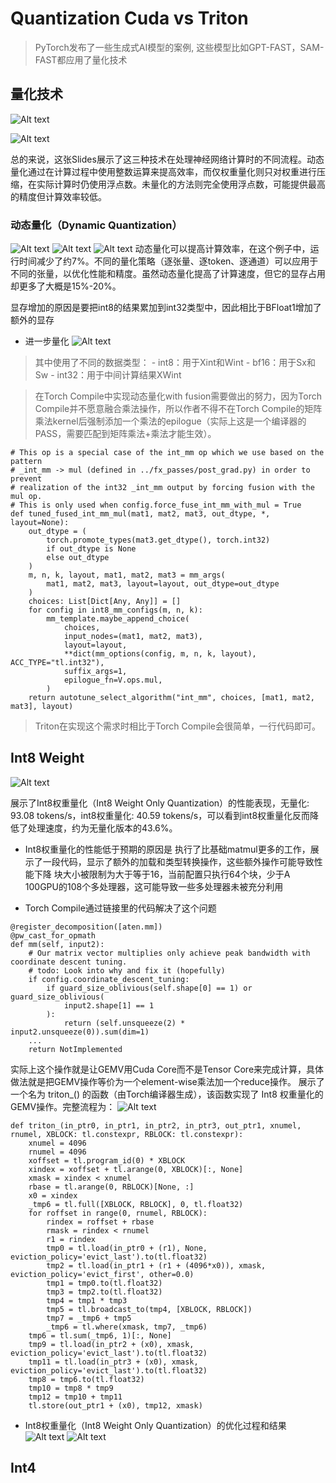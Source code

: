
# Quantization Cuda vs Triton

> PyTorch发布了一些生成式AI模型的案例, 这些模型比如GPT-FAST，SAM-FAST都应用了量化技术

## 量化技术
![Alt text](../img/cuda-mode/lc-7-image-1.png)

![Alt text](../img/cuda-mode/lc-7-image-2.png)

总的来说，这张Slides展示了这三种技术在处理神经网络计算时的不同流程。动态量化通过在计算过程中使用整数运算来提高效率，而仅权重量化则只对权重进行压缩，在实际计算时仍使用浮点数。未量化的方法则完全使用浮点数，可能提供最高的精度但计算效率较低。



### 动态量化（Dynamic Quantization）
![Alt text](../img/cuda-mode/lc-7-image-3.png)
![Alt text](../img/cuda-mode/lc-7-image-4.png)
![Alt text](../img/cuda-mode/lc-7-image-5.png)
动态量化可以提高计算效率，在这个例子中，运行时间减少了约7%。不同的量化策略（逐张量、逐token、逐通道）可以应用于不同的张量，以优化性能和精度。虽然动态量化提高了计算速度，但它的显存占用却更多了大概是15%-20%。

显存增加的原因是要把int8的结果累加到int32类型中，因此相比于BFloat1增加了额外的显存

* 进一步量化
![Alt text](../img/cuda-mode/lc-7-image-6.png)
> 其中使用了不同的数据类型： - int8：用于Xint和Wint - bf16：用于Sx和Sw - int32：用于中间计算结果XWint

> 在Torch Compile中实现动态量化with fusion需要做出的努力，因为Torch Compile并不愿意融合乘法操作，所以作者不得不在Torch Compile的矩阵乘法kernel后强制添加一个乘法的epilogue（实际上这是一个编译器的PASS，需要匹配到矩阵乘法+乘法才能生效）。

``` 
# This op is a special case of the int_mm op which we use based on the pattern
# _int_mm -> mul (defined in ../fx_passes/post_grad.py) in order to prevent
# realization of the int32 _int_mm output by forcing fusion with the mul op.
# This is only used when config.force_fuse_int_mm_with_mul = True
def tuned_fused_int_mm_mul(mat1, mat2, mat3, out_dtype, *, layout=None):
    out_dtype = (
        torch.promote_types(mat3.get_dtype(), torch.int32)
        if out_dtype is None
        else out_dtype
    )
    m, n, k, layout, mat1, mat2, mat3 = mm_args(
        mat1, mat2, mat3, layout=layout, out_dtype=out_dtype
    )
    choices: List[Dict[Any, Any]] = []
    for config in int8_mm_configs(m, n, k):
        mm_template.maybe_append_choice(
            choices,
            input_nodes=(mat1, mat2, mat3),
            layout=layout,
            **dict(mm_options(config, m, n, k, layout), ACC_TYPE="tl.int32"),
            suffix_args=1,
            epilogue_fn=V.ops.mul,
        )
    return autotune_select_algorithm("int_mm", choices, [mat1, mat2, mat3], layout)
```
> Triton在实现这个需求时相比于Torch Compile会很简单，一行代码即可。


## Int8 Weight
![Alt text](../img/cuda-mode/lc-7-image-7.png)

展示了Int8权重量化（Int8 Weight Only Quantization）的性能表现，无量化: 93.08 tokens/s，int8权重量化: 40.59 tokens/s，可以看到int8权重量化反而降低了处理速度，约为无量化版本的43.6%。

* Int8权重量化的性能低于预期的原因是
执行了比基础matmul更多的工作，展示了一段代码，显示了额外的加载和类型转换操作，这些额外操作可能导致性能下降
块大小被限制为大于等于16，当前配置只执行64个块，少于A 100GPU的108个多处理器，这可能导致一些多处理器未被充分利用

* Torch Compile通过链接里的代码解决了这个问题
```
@register_decomposition([aten.mm])
@pw_cast_for_opmath
def mm(self, input2):
    # Our matrix vector multiplies only achieve peak bandwidth with coordinate descent tuning.
    # todo: Look into why and fix it (hopefully)
    if config.coordinate_descent_tuning:
        if guard_size_oblivious(self.shape[0] == 1) or guard_size_oblivious(
            input2.shape[1] == 1
        ):
            return (self.unsqueeze(2) * input2.unsqueeze(0)).sum(dim=1)
    ...
    return NotImplemented
```
实际上这个操作就是让GEMV用Cuda Core而不是Tensor Core来完成计算，具体做法就是把GEMV操作等价为一个element-wise乘法加一个reduce操作。
展示了一个名为 triton_() 的函数（由Torch编译器生成），该函数实现了 Int8 权重量化的GEMV操作。完整流程为：
![Alt text](../img/cuda-mode/lc-7-image-8.png)

``` 
def triton_(in_ptr0, in_ptr1, in_ptr2, in_ptr3, out_ptr1, xnumel, rnumel, XBLOCK: tl.constexpr, RBLOCK: tl.constexpr):
    xnumel = 4096
    rnumel = 4096
    xoffset = tl.program_id(0) * XBLOCK
    xindex = xoffset + tl.arange(0, XBLOCK)[:, None]
    xmask = xindex < xnumel
    rbase = tl.arange(0, RBLOCK)[None, :]
    x0 = xindex
    _tmp6 = tl.full([XBLOCK, RBLOCK], 0, tl.float32)
    for roffset in range(0, rnumel, RBLOCK):
        rindex = roffset + rbase
        rmask = rindex < rnumel
        r1 = rindex
        tmp0 = tl.load(in_ptr0 + (r1), None, eviction_policy='evict_last').to(tl.float32)
        tmp2 = tl.load(in_ptr1 + (r1 + (4096*x0)), xmask, eviction_policy='evict_first', other=0.0)
        tmp1 = tmp0.to(tl.float32)
        tmp3 = tmp2.to(tl.float32)
        tmp4 = tmp1 * tmp3
        tmp5 = tl.broadcast_to(tmp4, [XBLOCK, RBLOCK])
        tmp7 = _tmp6 + tmp5
        _tmp6 = tl.where(xmask, tmp7, _tmp6)
    tmp6 = tl.sum(_tmp6, 1)[:, None]
    tmp9 = tl.load(in_ptr2 + (x0), xmask, eviction_policy='evict_last').to(tl.float32)
    tmp11 = tl.load(in_ptr3 + (x0), xmask, eviction_policy='evict_last').to(tl.float32)
    tmp8 = tmp6.to(tl.float32)
    tmp10 = tmp8 * tmp9
    tmp12 = tmp10 + tmp11
    tl.store(out_ptr1 + (x0), tmp12, xmask)
```

* Int8权重量化（Int8 Weight Only Quantization）的优化过程和结果
![Alt text](../img/cuda-mode/lc-7-image-9.png)
![Alt text](../img/cuda-mode/lc-7-image-10.png)



## Int4




